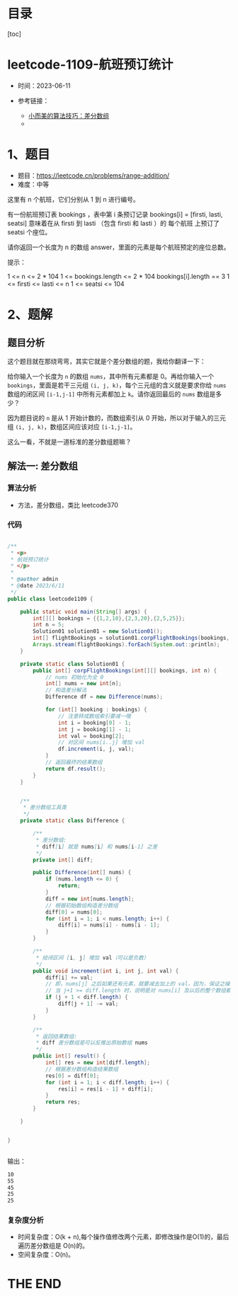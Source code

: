 # 目录

[toc]

# leetcode-1109-航班预订统计

- 时间：2023-06-11

- 参考链接：
  - [小而美的算法技巧：差分数组](https://labuladong.gitee.io/algo/di-yi-zhan-da78c/shou-ba-sh-48c1d/xiao-er-me-c304e/)
  - 



# 1、题目

- 题目：https://leetcode.cn/problems/range-addition/
- 难度：中等



这里有 n 个航班，它们分别从 1 到 n 进行编号。

有一份航班预订表 bookings ，表中第 i 条预订记录 bookings[i] = [firsti, lasti, seatsi] 意味着在从 firsti 到 lasti （包含 firsti 和 lasti ）的 每个航班 上预订了 seatsi 个座位。

请你返回一个长度为 n 的数组 answer，里面的元素是每个航班预定的座位总数。



提示：

1 <= n <= 2 * 104
1 <= bookings.length <= 2 * 104
bookings[i].length == 3
1 <= firsti <= lasti <= n
1 <= seatsi <= 104



# 2、题解

## 题目分析

这个题目就在那绕弯弯，其实它就是个差分数组的题，我给你翻译一下：

给你输入一个长度为 `n` 的数组 `nums`，其中所有元素都是 0。再给你输入一个 `bookings`，里面是若干三元组 `(i, j, k)`，每个三元组的含义就是要求你给 `nums` 数组的闭区间 `[i-1,j-1]` 中所有元素都加上 `k`。请你返回最后的 `nums` 数组是多少？



因为题目说的 `n` 是从 1 开始计数的，而数组索引从 0 开始，所以对于输入的三元组 `(i, j, k)`，数组区间应该对应 `[i-1,j-1]`。

这么一看，不就是一道标准的差分数组题嘛？

## 解法一: 差分数组

### 算法分析

- 方法，差分数组，类比 leetcode370



### 代码

```java

/**
 * <p>
 * 航班预订统计
 * </p>
 *
 * @author admin
 * @date 2023/6/11
 */
public class leetcode1109 {

    public static void main(String[] args) {
        int[][] bookings = {{1,2,10},{2,3,20},{2,5,25}};
        int n = 5;
        Solution01 solution01 = new Solution01();
        int[] flightBookings = solution01.corpFlightBookings(bookings, n);
        Arrays.stream(flightBookings).forEach(System.out::println);
    }

    private static class Solution01 {
        public int[] corpFlightBookings(int[][] bookings, int n) {
            // nums 初始化为全 0
            int[] nums = new int[n];
            // 构造差分解法
            Difference df = new Difference(nums);

            for (int[] booking : bookings) {
                // 注意转成数组索引要减一哦
                int i = booking[0] - 1;
                int j = booking[1] - 1;
                int val = booking[2];
                // 对区间 nums[i..j] 增加 val
                df.increment(i, j, val);
            }
            // 返回最终的结果数组
            return df.result();
        }
    }


    /**
     * 差分数组工具类
     */
    private static class Difference {

        /**
         * 差分数组:
         * diff[i] 就是 nums[i] 和 nums[i-1] 之差
         */
        private int[] diff;

        public Difference(int[] nums) {
            if (nums.length <= 0) {
                return;
            }
            diff = new int[nums.length];
            // 根据初始数组构造差分数组
            diff[0] = nums[0];
            for (int i = 1; i < nums.length; i++) {
                diff[i] = nums[i] - nums[i - 1];
            }
        }

        /**
         * 给闭区间 [i, j] 增加 val（可以是负数）
         */
        public void increment(int i, int j, int val) {
            diff[i] += val;
            // 即，nums[j] 之后如果还有元素，就要减去加上的 val，因为，保证之操作区间 [i, j] 的数。
            // 当 j+1 >= diff.length 时，说明是对 nums[i] 及以后的整个数组都进行修改，那么就不需要再给 diff 数组减 val 了。
            if (j + 1 < diff.length) {
                diff[j + 1] -= val;
            }
        }

        /**
         * 返回结果数组:
         * diff 差分数组是可以反推出原始数组 nums
         */
        public int[] result() {
            int[] res = new int[diff.length];
            // 根据差分数组构造结果数组
            res[0] = diff[0];
            for (int i = 1; i < diff.length; i++) {
                res[i] = res[i - 1] + diff[i];
            }
            return res;
        }

    }


}



```

输出：

```sh
10
55
45
25
25
```





### 复杂度分析

- 时间复杂度：O(k + n),每个操作值修改两个元素，即修改操作是O(1)的，最后遍历差分数组是
  O(n)的。
- 空间复杂度：O(n)。







# THE END